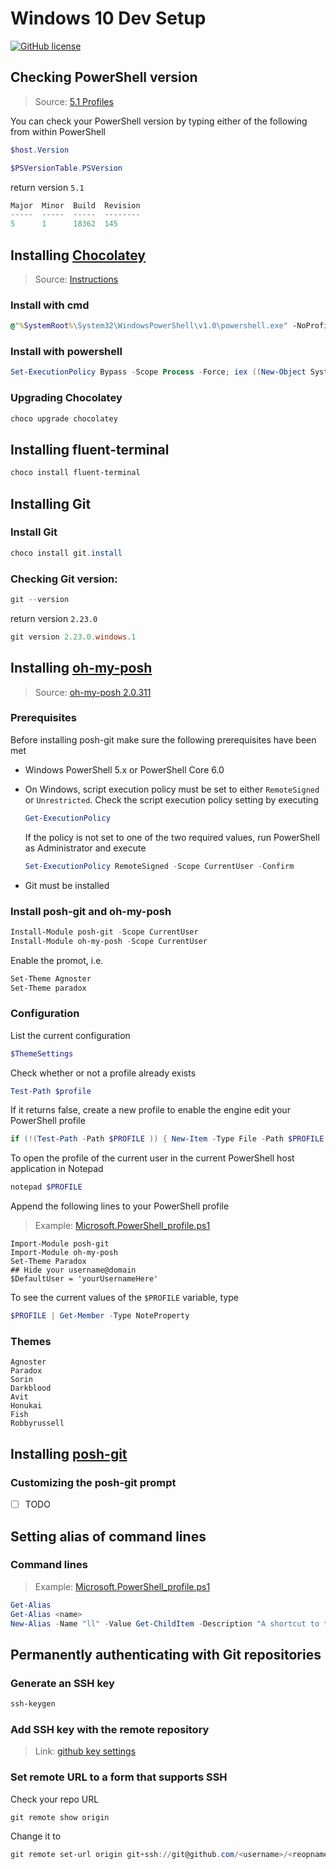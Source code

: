 [_metadata_:author]:    - ""
[_metadata_:date]:      - "09/25/2019"

# Windows 10 Dev Setup
[![GitHub license](https://img.shields.io/github/license/hehez/scripts_bak.svg?style=plastic&logo=appveyor)](https://github.com/hehez/scripts_bak/blob/master/LICENSE)

## Checking PowerShell version
> Source: [5.1 Profiles](https://docs.microsoft.com/en-us/powershell/module/microsoft.powershell.core/about/about_profiles?view=powershell-5.1) 

You can check your PowerShell version by typing either of the following from within PowerShell
```powershell
$host.Version

$PSVersionTable.PSVersion
```

return version `5.1`
```powershell    
Major  Minor  Build  Revision
-----  -----  -----  --------
5      1      18362  145
```

## Installing [Chocolatey](https://chocolatey.org/)  
> Source: [Instructions](https://chocolatey.org/docs/installation#more-install-options)

### Install with cmd
```cmd
@"%SystemRoot%\System32\WindowsPowerShell\v1.0\powershell.exe" -NoProfile -InputFormat None -ExecutionPolicy Bypass -Command "iex ((New-Object System.Net.WebClient).DownloadString('https://chocolatey.org/install.ps1'))" && SET "PATH=%PATH%;%ALLUSERSPROFILE%\chocolatey\bin"
```

### Install with powershell
```powershell
Set-ExecutionPolicy Bypass -Scope Process -Force; iex ((New-Object System.Net.WebClient).DownloadString('https://chocolatey.org/install.ps1'))
```

### Upgrading Chocolatey
```powershell
choco upgrade chocolatey
```

## Installing fluent-terminal
```powershell
choco install fluent-terminal
```

## Installing Git
### Install Git
```powershell
choco install git.install
```

### Checking Git version:
```powershell
git --version
```

return version `2.23.0`
```powershell
git version 2.23.0.windows.1
```

## Installing [oh-my-posh](https://github.com/JanDeDobbeleer/oh-my-posh)
> Source: [oh-my-posh 2.0.311](https://www.powershellgallery.com/packages/oh-my-posh/2.0.311)

### Prerequisites
Before installing posh-git make sure the following prerequisites have been met
- Windows PowerShell 5.x or PowerShell Core 6.0
- On Windows, script execution policy must be set to either `RemoteSigned` or `Unrestricted`. Check the script execution policy setting by executing 
    ```powershell
    Get-ExecutionPolicy
    ```

    If the policy is not set to one of the two required values, run PowerShell as Administrator and execute 
    ```powershell
    Set-ExecutionPolicy RemoteSigned -Scope CurrentUser -Confirm
    ```   
- Git must be installed

### Install posh-git and oh-my-posh
```powershell
Install-Module posh-git -Scope CurrentUser
Install-Module oh-my-posh -Scope CurrentUser
```

Enable the promot, i.e.
```powershell
Set-Theme Agnoster
Set-Theme paradox
```

### Configuration
List the current configuration
```powershell
$ThemeSettings
```

Check whether or not a profile already exists
```powershell
Test-Path $profile
```

If it returns false, create a new profile to enable the engine edit your PowerShell profile
```powershell
if (!(Test-Path -Path $PROFILE )) { New-Item -Type File -Path $PROFILE -Force }
```

To open the profile of the current user in the current PowerShell host application in Notepad
```powershell
notepad $PROFILE
```

Append the following lines to your PowerShell profile
> Example: [Microsoft.PowerShell_profile.ps1](Microsoft.PowerShell_profile.ps1#L2-L8)
```
Import-Module posh-git
Import-Module oh-my-posh
Set-Theme Paradox
## Hide your username@domain
$DefaultUser = 'yourUsernameHere'
```

To see the current values of the `$PROFILE` variable, type
```powershell
$PROFILE | Get-Member -Type NoteProperty
```

### Themes
```
Agnoster
Paradox
Sorin
Darkblood
Avit
Honukai
Fish
Robbyrussell
```

## Installing [posh-git](https://github.com/dahlbyk/posh-git)
### Customizing the posh-git prompt
- [ ] TODO

## Setting alias of command lines
### Command lines
> Example: [Microsoft.PowerShell_profile.ps1](Microsoft.PowerShell_profile.ps1#L21-L30)
```powershell
Get-Alias
Get-Alias <name>
New-Alias -Name "ll" -Value Get-ChildItem -Description "A shortcut to the Get-ChildItem cmdlet"
```

## Permanently authenticating with Git repositories
### Generate an SSH key
```powershell
ssh-keygen
```

### Add SSH key with the remote repository
> Link: [github key settings](https://github.com/settings/keys)

### Set remote URL to a form that supports SSH
Check your repo URL
```powershell
git remote show origin
```

Change it to 
```powershell
git remote set-url origin git+ssh://git@github.com/<username>/<reopname>.git
```
